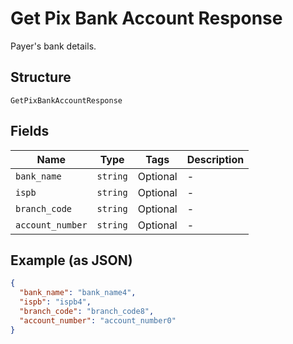 
# Get Pix Bank Account Response

Payer's bank details.

## Structure

`GetPixBankAccountResponse`

## Fields

| Name | Type | Tags | Description |
|  --- | --- | --- | --- |
| `bank_name` | `string` | Optional | - |
| `ispb` | `string` | Optional | - |
| `branch_code` | `string` | Optional | - |
| `account_number` | `string` | Optional | - |

## Example (as JSON)

```json
{
  "bank_name": "bank_name4",
  "ispb": "ispb4",
  "branch_code": "branch_code8",
  "account_number": "account_number0"
}
```

